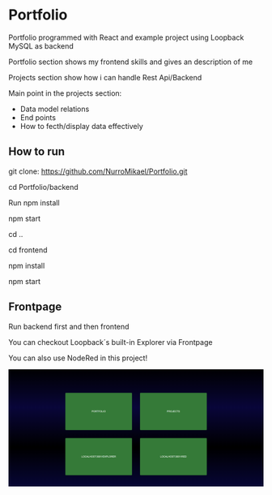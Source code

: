 # Portfolio
Portfolio programmed with React and example project using Loopback MySQL as backend

Portfolio section shows my frontend skills and gives an description of me

Projects section show how i can handle Rest Api/Backend 

Main point in the projects section:

* Data model relations
* End points
* How to fecth/display data effectively 

## How to run
git clone: https://github.com/NurroMikael/Portfolio.git

cd Portfolio/backend 

Run npm install

npm start


cd ..

cd frontend

npm install

npm start


## Frontpage
Run backend first and then frontend

You can checkout Loopback´s built-in Explorer via Frontpage

You can also use NodeRed in this project!

![This is an image](./Assest/FrontPageImage.png)


